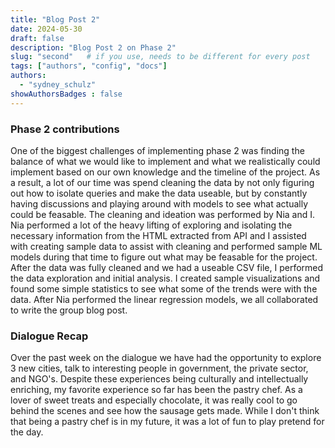 ```yaml
---
title: "Blog Post 2"
date: 2024-05-30
draft: false
description: "Blog Post 2 on Phase 2"
slug: "second"   # if you use, needs to be different for every post
tags: ["authors", "config", "docs"]
authors:
  - "sydney_schulz"
showAuthorsBadges : false
---
```


### Phase 2 contributions

One of the biggest challenges of implementing phase 2 was finding the balance of what we would like to implement and what we realistically could implement based on our own knowledge and the timeline of the project. As a result, a lot of our time was spend cleaning the data by not only figuring out how to isolate queries and make the data useable, but by constantly having discussions and playing around with models to see what actually could be feasable. The cleaning and ideation was performed by Nia and I. Nia performed a lot of the heavy lifting of exploring and isolating the necessary information from the HTML extracted from API and I assisted with creating sample data to assist with cleaning and performed sample ML models during that time to figure out what may be feasable for the project. After the data was fully cleaned and we had a useable CSV file, I performed the data exploration and initial analysis. I created sample visualizations and found some simple statistics to see what some of the trends were with the data. After Nia performed the linear regression models, we all collaborated to write the group blog post.


### Dialogue Recap

Over the past week on the dialogue we have had the opportunity to explore 3 new cities, talk to interesting people in government, the private sector, and NGO's. Despite these experiences being culturally and intellectually enriching, my favorite experience so far has been the pastry chef. As a lover of sweet treats and especially chocolate, it was really cool to go behind the scenes and see how the sausage gets made. While I don't think that being a pastry chef is in my future, it was a lot of fun to play pretend for the day.